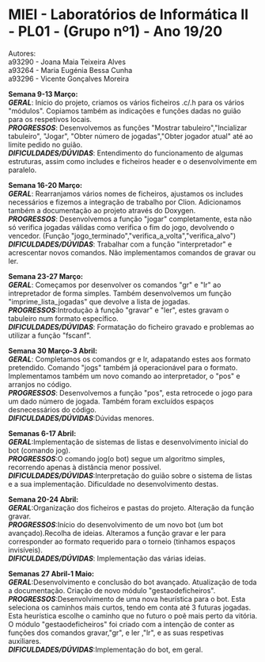 # MIEI - Laboratórios de Informática II - PL01 - (Grupo nº1) - Ano 19/20                                                    
Autores:                                                                                                                    
a93290 - Joana Maia Teixeira Alves                                                 
a93264 - Maria Eugénia Bessa Cunha                                                                                          
a93296 - Vicente Gonçalves Moreira                                                                                          
                                                                                                                       
                                                                                                                  
                                                                                                                
**Semana 9-13 Março:**                                                                              
***GERAL***: Início do projeto, criamos os vários ficheiros .c/.h para os vários "módulos". Copiamos também as indicações e funções dadas no guião para os respetivos locais.                                                
***PROGRESSOS***: Desenvolvemos as funções "Mostrar tabuleiro","Incializar tabuleiro", "Jogar", "Obter número de jogadas","Obter jogador atual" até ao limite pedido no guião.                                                              
***DIFICULDADES/DÚVIDAS***: Entendimento do funcionamento de algumas estruturas, assim como includes e ficheiros header e o desenvolvimente em paralelo.


**Semana 16-20 Março:**          
***GERAL***: Rearranjamos vários nomes de ficheiros, ajustamos os includes necessários e fizemos a integração de trabalho por Clion. Adicionamos também a documentação ao projeto através do Doxygen.                             
***PROGRESSOS***: Desenvolvemos a função "jogar" completamente, esta não só verifica jogadas válidas como verifica o fim do jogo, devolvendo o vencedor. (Função "jogo_terminado","verifica_a_volta","verifica_alvo")                             
***DIFICULDADES/DÚVIDAS***: Trabalhar com a função "interpretador" e acrescentar novos comandos. Não implementamos comandos de gravar ou ler.  


**Semana 23-27 Março:**        
***GERAL***: Começamos por desenvolver os comandos "gr" e "lr" ao intrepretador de forma simples. Também desenvolvemos um função "imprime_lista_jogadas" que devolve a lista de jogadas.          
***PROGRESSOS***:Introdução à função "gravar" e "ler", estes gravam o tabuleiro num formato específico.  
***DIFICULDADES/DÚVIDAS***: Formatação do ficheiro gravado e problemas ao utilizar a função "fscanf".                               

**Semana 30 Março-3 Abril:**     
***GERAL***: Completamos os comandos gr e lr, adapatando estes aos formato pretendido. Comando "jogs" também já operacionável para o formato. Implementamos também um novo comando ao interpretador, o "pos" e arranjos no código.    
***PROGRESSOS***: Desenvolvemos a função "pos", esta retrocede o jogo para um dado número de jogada. Também foram excluídos espaços desnecessários do código.      
***DIFICULDADES/DÚVIDAS***:Dúvidas menores.                                                                                
                                                                                                                            
                                                                                                                             
**Semanas 6-17 Abril:**   
***GERAL***:Implementação de sistemas de listas e desenvolvimento inicial do bot (comando jog).                            
***PROGRESSOS***:O comando jog(o bot) segue um algoritmo simples, recorrendo apenas à distância menor possível.            
***DIFICULDADES/DÚVIDAS***:Interpretação do guião sobre o sistema de listas e a sua implementação. Dificuldade no desenvolvimento destas.                                                                                                                                                                                                                             

**Semana 20-24 Abril:**                                                                  
***GERAL***:Organização dos ficheiros e pastas do projeto. Alteração da função gravar.                          
***PROGRESSOS***:Início do desenvolvimento de um novo bot (um bot avançado).Recolha de ideias. Alteramos a função gravar e ler para corresponder ao formato requerido para o torneio (tinhamos espaços invisíveis).                                     
***DIFICULDADES/DÚVIDAS***: Implementação das várias ideias. 


**Semanas 27 Abril-1 Maio:**   
***GERAL***:Desenvolvimento e conclusão do bot avançado. Atualização de toda a documentação. Criação de novo módulo "gestaodeficheiros".                            
***PROGRESSOS***:Desenvolvimento de uma nova heurística para o bot. Esta seleciona os caminhos mais curtos, tendo em conta até 3 futuras jogadas. Esta heurística escolhe o caminho que no futuro o poẽ mais perto da vitória. O módulo "gestaodeficheiros" foi criado com a intenção de conter as funções dos comandos gravar,"gr", e ler ,"lr", e as suas respetivas auxiliares.             
***DIFICULDADES/DÚVIDAS***:Implementação do bot, em geral.   
  
